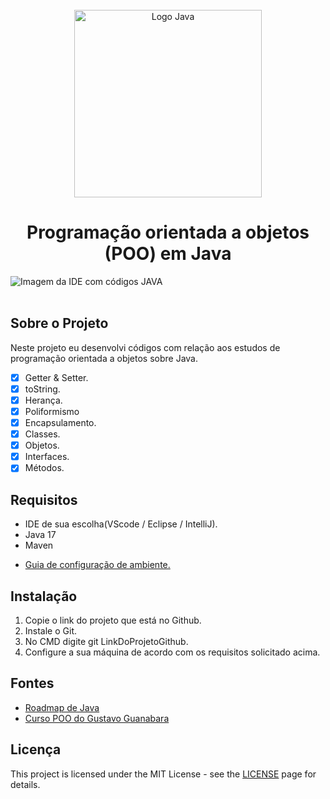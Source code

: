 <div align="center">
<br>
  <img src="https://1000logos.net/wp-content/uploads/2020/09/Java-Logo.png" alt="Logo Java" width="300">
<h1>Programação orientada a objetos (POO) em Java</h1>
</div>

<img src="https://github.com/HenriqueRodriguesOliveira/FUNDAMENTOS_JAVA/assets/79226722/61784709-b8f1-409b-af8a-9aaea5073308" alt="Imagem da IDE com códigos JAVA">
</br>
</br>

## Sobre o Projeto
Neste projeto eu desenvolvi códigos com relação aos estudos de programação orientada a objetos sobre Java.
- [x] Getter & Setter.
- [x] toString.
- [x] Herança.
- [x] Poliformismo
- [x] Encapsulamento.
- [X] Classes.
- [X] Objetos.
- [X] Interfaces.
- [x] Métodos.

## Requisitos
 * IDE de sua escolha(VScode / Eclipse / IntelliJ).
 * Java 17
 * Maven
 - [Guia de configuração de ambiente.](https://efficient-sloth-d85.notion.site/Configura-o-de-ambiente-Java-ed669fd2bf074d168689c7517359788c)

## Instalação
1. Copie o link do projeto que está no Github.
2. Instale o Git.
3. No CMD digite git LinkDoProjetoGithub.
4. Configure a sua máquina de acordo com os requisitos solicitado acima.

## Fontes
* [Roadmap de Java](https://roadmap.sh/java)
* [Curso POO do Gustavo Guanabara](https://www.youtube.com/watch?v=KlIL63MeyMY&list=PLHz_AreHm4dkqe2aR0tQK74m8SFe-aGsY&ab_channel=CursoemV%C3%ADdeo)

## Licença
This project is licensed under the MIT License - see the [LICENSE](https://opensource.org/licenses/MIT) page for details.
